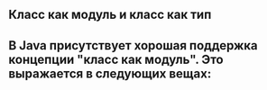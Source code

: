 ## Класс как модуль и класс как тип

В Java присутствует хорошая поддержка концепции "класс как модуль". Это выражается в следующих вещах:
- 
